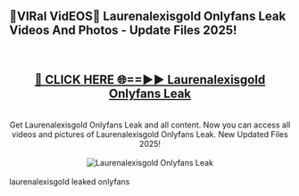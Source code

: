 <h2>🔴VIRal VidEOS🔴 Laurenalexisgold Onlyfans Leak Videos And Photos - Update Files 2025!</h2>
<br>
<div align="center">
<h2><a href="https://virallinks.top/Hdb6NB" rel="nofollow">🔴 CLICK HERE 🌐==►► Laurenalexisgold Onlyfans Leak</a></h2>
<br>
Get Laurenalexisgold Onlyfans Leak and all content. Now you can access all videos and pictures of Laurenalexisgold Onlyfans Leak. New Updated Files 2025!
<br>
<br>
<a href="https://virallinks.top/Hdb6NB" rel="nofollow" data-target="animated-image.originalLink"><img src="https://i.imgur.com/dJHk4Zq.gif)" alt="Laurenalexisgold Onlyfans Leak" style="max-width: 100%; display: inline-block;" data-target="animated-image.originalImage"></a>
</div>
<br>
laurenalexisgold leaked onlyfans